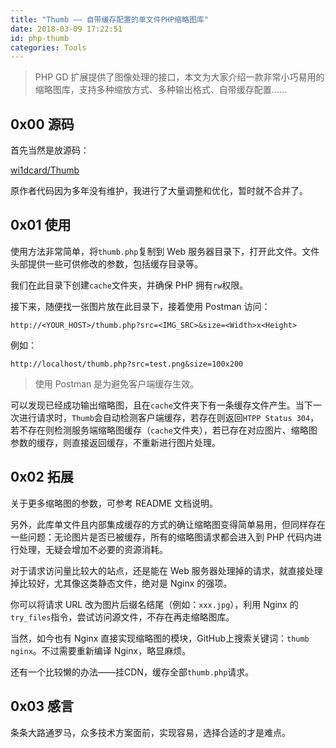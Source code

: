 ```yaml
---
title: "Thumb —— 自带缓存配置的单文件PHP缩略图库"
date: 2018-03-09 17:22:51
id: php-thumb
categories: Tools
---
```


> PHP GD 扩展提供了图像处理的接口，本文为大家介绍一款非常小巧易用的缩略图库，支持多种缩放方式、多种输出格式、自带缓存配置……

## 0x00 源码

首先当然是放源码：

[wi1dcard/Thumb](https://github.com/wi1dcard/thumb-php)

原作者代码因为多年没有维护，我进行了大量调整和优化，暂时就不合并了。

## 0x01 使用

使用方法非常简单，将`thumb.php`复制到 Web 服务器目录下，打开此文件。文件头部提供一些可供修改的参数，包括缓存目录等。

我们在此目录下创建`cache`文件夹，并确保 PHP 拥有`rw`权限。

接下来，随便找一张图片放在此目录下，接着使用 Postman 访问：

`http://<YOUR_HOST>/thumb.php?src=<IMG_SRC>&size=<Width>x<Height>`

例如：

`http://localhost/thumb.php?src=test.png&size=100x200`

> 使用 Postman 是为避免客户端缓存生效。

可以发现已经成功输出缩略图，且在`cache`文件夹下有一条缓存文件产生。当下一次进行请求时，`Thumb`会自动检测客户端缓存，若存在则返回`HTPP Status 304`，若不存在则检测服务端缩略图缓存（`cache`文件夹），若已存在对应图片、缩略图参数的缓存，则直接返回缓存，不重新进行图片处理。

## 0x02 拓展

关于更多缩略图的参数，可参考 README 文档说明。

另外，此库单文件且内部集成缓存的方式的确让缩略图变得简单易用，但同样存在一些问题：无论图片是否已被缓存，所有的缩略图请求都会进入到 PHP 代码内进行处理，无疑会增加不必要的资源消耗。

对于请求访问量比较大的站点，还是能在 Web 服务器处理掉的请求，就直接处理掉比较好，尤其像这类静态文件，绝对是 Nginx 的强项。

你可以将请求 URL 改为图片后缀名结尾（例如：`xxx.jpg`），利用 Nginx 的`try_files`指令，尝试访问源文件，不存在再走缩略图库。

当然，如今也有 Nginx 直接实现缩略图的模块，GitHub上搜索关键词：`thumb nginx`。不过需要重新编译 Nginx，略显麻烦。

还有一个比较懒的办法——挂CDN，缓存全部`thumb.php`请求。

## 0x03 感言

条条大路通罗马，众多技术方案面前，实现容易，选择合适的才是难点。